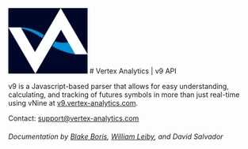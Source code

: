<img src="manual/asset/vertex-logo.png" alt="logo" width="160"/>
# Vertex Analytics | v9 API

v9 is a Javascript-based parser that allows for easy 
understanding, calculating, and tracking of futures symbols in more 
than just real-time using vNine at [v9.vertex-analytics.com](https://v9.vertex-analytics.com).

Contact: [support@vertex-analytics.com](mailto:support@vertex-analytics.com)

###### Documentation by [Blake Boris](https://blakeboris.com), [William Leiby](williamleiby.com), and David Salvador
